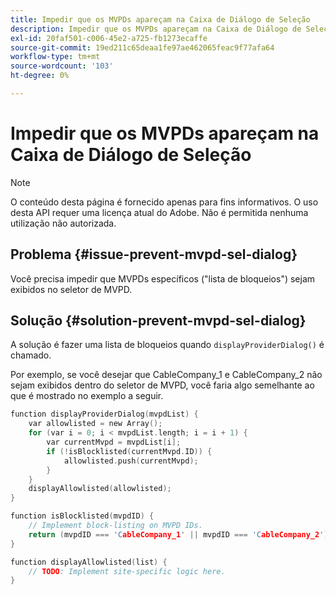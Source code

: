 ```yaml
---
title: Impedir que os MVPDs apareçam na Caixa de Diálogo de Seleção
description: Impedir que os MVPDs apareçam na Caixa de Diálogo de Seleção
exl-id: 20faf501-c006-45e2-a725-fb1273ecaffe
source-git-commit: 19ed211c65deaa1fe97ae462065feac9f77afa64
workflow-type: tm+mt
source-wordcount: '103'
ht-degree: 0%

---
```


# Impedir que os MVPDs apareçam na Caixa de Diálogo de Seleção

>[!NOTE]
>
>O conteúdo desta página é fornecido apenas para fins informativos. O uso desta API requer uma licença atual do Adobe. Não é permitida nenhuma utilização não autorizada.

## Problema {#issue-prevent-mvpd-sel-dialog}

Você precisa impedir que MVPDs específicos (&quot;lista de bloqueios&quot;) sejam exibidos no seletor de MVPD.


## Solução {#solution-prevent-mvpd-sel-dialog}

A solução é fazer uma lista de bloqueios quando `displayProviderDialog()` é chamado.

Por exemplo, se você desejar que CableCompany_1 e CableCompany_2 não sejam exibidos dentro do seletor de MVPD, você faria algo semelhante ao que é mostrado no exemplo a seguir.

```C
function displayProviderDialog(mvpdList) {
    var allowlisted = new Array();
    for (var i = 0; i < mvpdList.length; i = i + 1) {
        var currentMvpd = mvpdList[i];
        if (!isBlocklisted(currentMvpd.ID)) {
            allowlisted.push(currentMvpd);
        }
    }
    displayAllowlisted(allowlisted);
}

function isBlocklisted(mvpdID) {
    // Implement block-listing on MVPD IDs.
    return (mvpdID === 'CableCompany_1' || mvpdID === 'CableCompany_2');
}

function displayAllowlisted(list) {
    // TODO: Implement site-specific logic here.
} 
```

<!--
**Related Information**

* [Allow MVPDs in the Selection Dialog](/help/authentication/allow-mvpd-selectn-dialog.md)
* **Code samples**
* [Programmer integration guide](/help/authentication/programmer-integration-guide-overview.md)
-->

